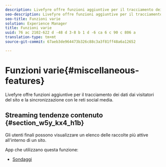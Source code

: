 ```yaml
---
description: Livefyre offre funzioni aggiuntive per il tracciamento dei dati dai visitatori del sito e la sincronizzazione con le reti social media.
seo-description: Livefyre offre funzioni aggiuntive per il tracciamento dei dati dai visitatori del sito e la sincronizzazione con le reti social media.
seo-title: Funzioni varie
solution: Experience Manager
title: Funzioni varie
uuid: 76 ac 2102-622 d -48 d 3-8 b 1 d -6 ca 6 c 90 c 806 a
translation-type: tm+mt
source-git-commit: 67aeb3de964473b326c88c3a3f81ff48a6a12652

---
```



# Funzioni varie{#miscellaneous-features}

Livefyre offre funzioni aggiuntive per il tracciamento dei dati dai visitatori del sito e la sincronizzazione con le reti social media.

## Streaming tendenze contenuto {#section_w5y_kx4_h1b}

Gli utenti finali possono visualizzare un elenco delle raccolte più attive all&#39;interno di un sito.

App che utilizzano questa funzione:

* [Sondaggi](../c-about-apps/c-polls-app/c-polls-app.md#c_polls_app)

